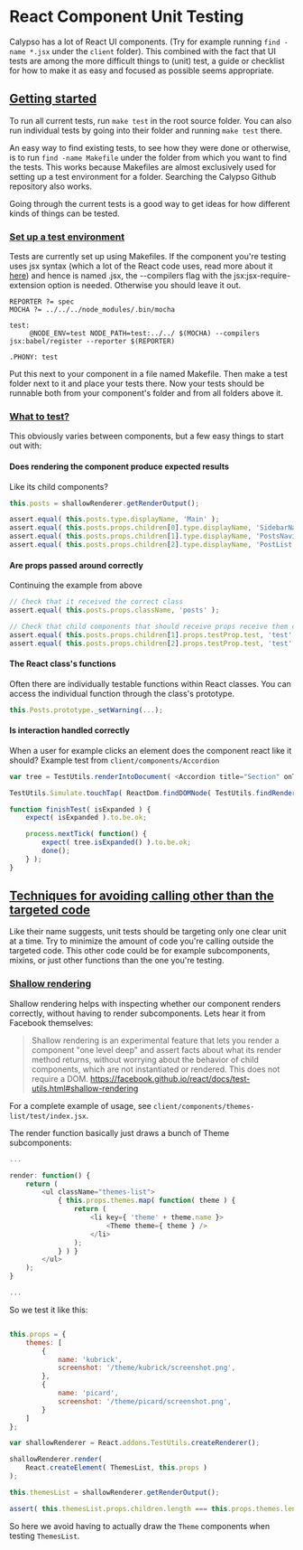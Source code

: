 # React Component Unit Testing

Calypso has a lot of React UI components. (Try for example running `find -name *.jsx` under the `client` folder). This combined with the fact that UI tests are among the more difficult things to (unit) test, a guide or checklist for how to make it as easy and focused as possible seems appropriate.

## [Getting started](#getting-started)

To run all current tests, run `make test` in the root source folder. You can also run individual tests by going into their folder and running `make test` there.

An easy way to find existing tests, to see how they were done or otherwise, is to run `find -name Makefile` under the folder from which you want to find the tests. This works because Makefiles are almost exclusively used for setting up a test environment for a folder. Searching the Calypso Github repository also works.

Going through the current tests is a good way to get ideas for how different kinds of things can be tested.

### [Set up a test environment](#setting-up-environment)
Tests are currently set up using Makefiles. If the component you're testing uses jsx syntax (which a lot of the React code uses, read more about it [here](https://facebook.github.io/react/docs/jsx-in-depth.html)) and hence is named .jsx, the --compilers flag with the jsx:jsx-require-extension option is needed. Otherwise you should leave it out.
```
REPORTER ?= spec
MOCHA ?= ../../../node_modules/.bin/mocha

test:
     @NODE_ENV=test NODE_PATH=test:../../ $(MOCHA) --compilers jsx:babel/register --reporter $(REPORTER)

.PHONY: test
```


Put this next to your component in a file named Makefile. Then make a test folder next to it and place your tests there. Now your tests should be runnable both from your component's folder and from all folders above it.


### [What to test?](#what-to-test)

This obviously varies between components, but a few easy things to start out with:
#### Does rendering the component produce expected results
Like its child components?

```javascript
this.posts = shallowRenderer.getRenderOutput();

assert.equal( this.posts.type.displayName, 'Main' );
assert.equal( this.posts.props.children[0].type.displayName, 'SidebarNavigation' );
assert.equal( this.posts.props.children[1].type.displayName, 'PostsNavigation' );
assert.equal( this.posts.props.children[2].type.displayName, 'PostList' );
```

#### Are props passed around correctly
Continuing the example from above

```javascript
// Check that it received the correct class
assert.equal( this.posts.props.className, 'posts' );

// Check that child components that should receive props receive them correctly
assert.equal( this.posts.props.children[1].props.testProp.test, 'test' );
assert.equal( this.posts.props.children[2].props.testProp.test, 'test' );
```

#### The React class's functions
Often there are individually testable functions within React classes. You can access the individual function through the class's prototype.

```javascript
this.Posts.prototype._setWarning(...);
```

#### Is interaction handled correctly
When a user for example clicks an element does the component react like it should?
Example test from `client/components/Accordion`

```javascript
var tree = TestUtils.renderIntoDocument( <Accordion title="Section" onToggle={ finishTest }>Content</Accordion> );

TestUtils.Simulate.touchTap( ReactDom.findDOMNode( TestUtils.findRenderedDOMComponentWithClass( tree, 'accordion__toggle' ) ) );

function finishTest( isExpanded ) {
	expect( isExpanded ).to.be.ok;

	process.nextTick( function() {
		expect( tree.isExpanded() ).to.be.ok;
		done();
	} );
}
```

## [Techniques for avoiding calling other than the targeted code](#techniques-for-avoiding-calling-other-code)
Like their name suggests, unit tests should be targeting only one clear unit at a time. Try to minimize the amount of code you're calling outside the targeted code. This other code could be for example subcomponents, mixins, or just other functions than the one you're testing.

### [Shallow rendering](#shallow-rendering)
Shallow rendering helps with inspecting whether our component renders correctly, without having to render subcomponents. Lets hear it from Facebook themselves:

>Shallow rendering is an experimental feature that lets you render a component "one level deep" and assert facts about what its render method returns, without worrying about the behavior of child components, which are not instantiated or rendered. This does not require a DOM.
https://facebook.github.io/react/docs/test-utils.html#shallow-rendering

For a complete example of usage, see `client/components/themes-list/test/index.jsx`.

The render function basically just draws a bunch of Theme subcomponents:
```javascript
...

render: function() {
	return (
		<ul className="themes-list">
			{ this.props.themes.map( function( theme ) {
				return (
					<li key={ 'theme' + theme.name }>
						<Theme theme={ theme } />
					</li>
				);
			} ) }
		</ul>
	);
}

...

```

So we test it like this:

```javascript

this.props = {
    themes: [
        {
            name: 'kubrick',
            screenshot: '/theme/kubrick/screenshot.png',
        },
        {
            name: 'picard',
            screenshot: '/theme/picard/screenshot.png',
        }
    ]
};

var shallowRenderer = React.addons.TestUtils.createRenderer();

shallowRenderer.render(
    React.createElement( ThemesList, this.props )
);

this.themesList = shallowRenderer.getRenderOutput();

assert( this.themesList.props.children.length === this.props.themes.length, 'child count is different from themes count' );

```

So here we avoid having to actually draw the `Theme` components when testing `ThemesList`.
